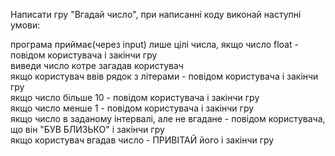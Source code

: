 Написати гру "Вгадай число", при написанні коду виконай наступні умови:  


програма приймає(через input) лише цілі числа, якщо число float - повідом користувача і закінчи гру  
виведи число котре загадав користувач  
якщо користувач ввів рядок з літерами - повідом користувача і закінчи гру  
якщо число більше 10 - повідом користувача і закінчи гру  
якщо число менше 1 - повідом користувача і закінчи гру  
якщо число в заданому інтервалі, але не вгадане - повідом користувача, що він "БУВ БЛИЗЬКО" і закінчи гру  
якщо користувач вгадав число - ПРИВІТАЙ його і закінчи гру  






